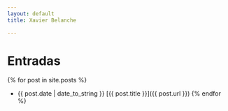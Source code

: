 ```yaml
---
layout: default
title: Xavier Belanche

---
```


# Entradas

{% for post in site.posts %}
* {{ post.date | date_to_string }} [{{ post.title }}]({{ post.url }})
{% endfor %}

